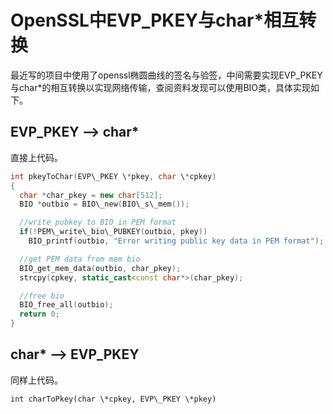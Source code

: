 # OpenSSL中EVP\_PKEY与char\*相互转换

最近写的项目中使用了openssl椭圆曲线的签名与验签，中间需要实现EVP\_PKEY与char\*的相互转换以实现网络传输，查阅资料发现可以使用BIO类，具体实现如下。

## EVP\_PKEY --&gt; char\*

直接上代码。

```c++
int pkeyToChar(EVP\_PKEY \*pkey, char \*cpkey)
{
  char *char_pkey = new char[512];
  BIO *outbio = BIO\_new(BIO\_s\_mem());

  //write pubkey to BIO in PEM format
  if(!PEM\_write\_bio\_PUBKEY(outbio, pkey))
    BIO_printf(outbio, "Error writing public key data in PEM format");

  //get PEM data from mem bio
  BIO_get_mem_data(outbio, char_pkey);
  strcpy(cpkey, static_cast<const char*>(char_pkey);

  //free bio
  BIO_free_all(outbio);
  return 0;
}
```

## char\* --> EVP\_PKEY
同样上代码。



```
int charToPkey(char \*cpkey, EVP\_PKEY \*pkey)
```




